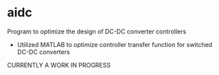 aidc
====
Program to optimize the design of DC-DC converter controllers

- Utilized MATLAB to optimize controller transfer function for switched DC-DC converters

CURRENTLY A WORK IN PROGRESS
